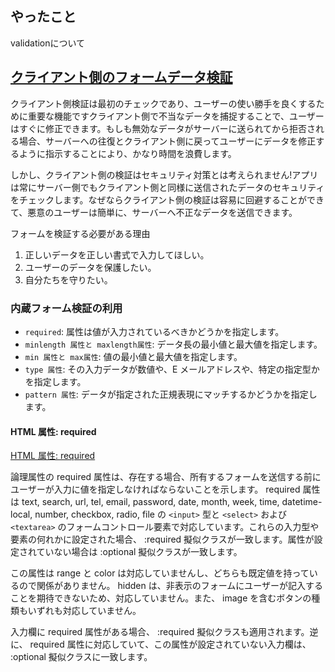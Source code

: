 ## やったこと
validationについて

## [クライアント側のフォームデータ検証](https://developer.mozilla.org/ja/docs/Learn/Forms/Form_validation)  

クライアント側検証は最初のチェックであり、ユーザーの使い勝手を良くするために重要な機能ですクライアント側で不当なデータを捕捉することで、ユーザーはすぐに修正できます。もしも無効なデータがサーバーに送られてから拒否される場合、サーバーへの往復とクライアント側に戻ってユーザーにデータを修正するように指示することにより、かなり時間を浪費します。  

しかし、クライアント側の検証はセキュリティ対策とは考えられません!アプリは常にサーバー側でもクライアント側と同様に送信されたデータのセキュリティをチェックします。なぜならクライアント側の検証は容易に回避することができて、悪意のユーザーは簡単に、サーバーへ不正なデータを送信できます。  

フォームを検証する必要がある理由
1. 正しいデータを正しい書式で入力してほしい。
2. ユーザーのデータを保護したい。
3. 自分たちを守りたい。

### 内蔵フォーム検証の利用
- `required`: 属性は値が入力されているべきかどうかを指定します。
- `minlength 属性と maxlength属性`: データ長の最小値と最大値を指定します。
- `min 属性と max属性`: 値の最小値と最大値を指定します。
- `type 属性`: その入力データが数値や、E メールアドレスや、特定の指定型かを指定します。
- `pattern 属性`: データが指定された正規表現にマッチするかどうかを指定します。

#### HTML 属性: required
[HTML 属性: required](https://developer.mozilla.org/ja/docs/Web/HTML/Attributes/required)  

論理属性の required 属性は、存在する場合、所有するフォームを送信する前にユーザーが入力に値を指定しなければならないことを示します。 required 属性は text, search, url, tel, email, password, date, month, week, time, datetime-local, number, checkbox, radio, file の `<input>` 型と `<select>` および `<textarea>` のフォームコントロール要素で対応しています。これらの入力型や要素の何れかに設定された場合、 :required 擬似クラスが一致します。属性が設定されていない場合は :optional 擬似クラスが一致します。

この属性は range と color は対応していませんし、どちらも既定値を持っているので関係がありません。 hidden は、非表示のフォームにユーザーが記入することを期待できないため、対応していません。また、 image を含むボタンの種類もいずれも対応していません。  

入力欄に required 属性がある場合、 :required 擬似クラスも適用されます。逆に、 required 属性に対応していて、この属性が設定されていない入力欄は、 :optional 擬似クラスに一致します。  













